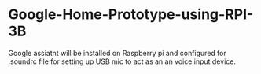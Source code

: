 # Google-Home-Prototype-using-RPI-3B

Google assiatnt will be installed on Raspberry pi and configured for .soundrc file for setting up USB mic to act as an an voice input device.

